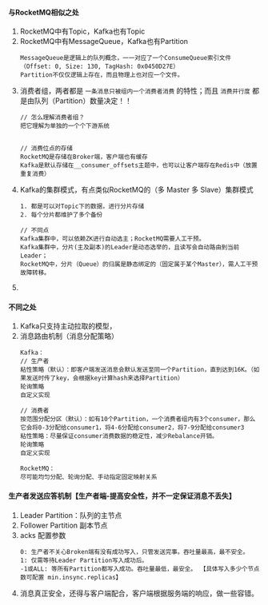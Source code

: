 
#### 与RocketMQ相似之处
1. RocketMQ中有Topic，Kafka也有Topic
2. RocketMQ中有MessageQueue，Kafka也有Partition
    ```
    MessageQueue是逻辑上的队列概念，一一对应了一个ConsumeQueue索引文件（Offset: 0, Size: 130, TagHash: 0x0450D27E）
    Partition不仅仅逻辑上存在，而且物理上也对应一个文件。
    ```
3. 消费者组，两者都是 `一条消息只被组内一个消费者消费` 的特性；而且 `消费并行度` 都是由队列（Partition）数量决定！！
    ```
    // 怎么理解消费者组？
    把它理解为单独的一个个下游系统


    // 消费位点的存储
    RocketMQ是存储在Broker端，客户端也有缓存
    Kafka是默认存储在__consumer_offsets主题中，也可以让客户端存在Redis中（放置重复消费）

    ```
4. Kafka的集群模式，有点类似RocketMQ的（多 Master 多 Slave）集群模式
    ```
    1. 都是可以对Topic下的数据，进行分片存储
    2. 每个分片都维护了多个备份

    // 不同点
    Kafka集群中，可以依赖ZK进行自动选主；RocketMQ需要人工干预。
    Kafka集群中，分片(主及副本)的Leader是动态选举的，且读写会自动路由到当前Leader；
    RocketMQ中，分片（Queue）的归属是静态绑定的（固定属于某个Master），需人工干预故障转移。
    ```
5. 

#### 不同之处
1. Kafka只支持主动拉取的模型，
2. 消息路由机制（消息分配策略）
    ```
    Kafka：
    // 生产者
    粘性策略（默认）：即客户端发送消息会默认发送至同一个Partition，直到达到16K。（如果发送时传了key，会根据key计算hash来选择Partition）
    轮询策略
    自定义实现

    // 消费者
    按范围分配分区（默认）：如有10个Partition，一个消费者组内有3个consumer，那么它会将0-3分配给consumer1，将4-6分配给consumer2，将7-9分配给consumer3
    粘性策略：尽量保证consumer消费数据的稳定性，减少Rebalance开销。
    轮询策略
    自定义实现

    RocketMQ：
    尽可能均匀分配、轮询分配、手动指定固定映射关系

    ```

#### 生产者发送应答机制【生产者端-提高安全性，并不一定保证消息不丢失】
1. Leader Partition：队列的主节点    
2. Follower Partition 副本节点  
3. acks 配置参数
    ```
    0: 生产者不关心Broken端有没有成功写入，只管发送完事。吞吐量最高，最不安全。
    1: 仅需等待Leader Partition写入成功后。
    -1或ALL: 等所有Partition都写入成功。吞吐量最低，最安全。 【具体写入多少个节点数可配置 min.insync.replicas】
    ```
4. 消息真正安全，还得与客户端配合，客户端根据服务端的响应，做一些容错。    